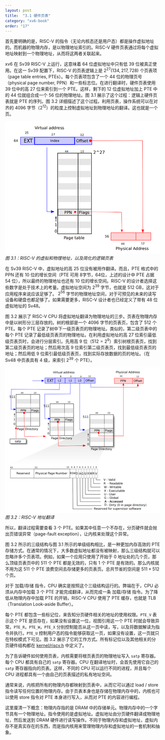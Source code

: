 ```yaml
---
layout: post
title:  "3.1 硬件页表"
category: "xv6-book"
order: "17"
---
```


首先要明确的是，RISC-V 的指令（无论内核态还是用户态）都是操作虚拟地址的。而机器的物理内存，是以物理地址索引的。RISC-V 硬件页表通过将每个虚拟地址映射到一个物理地址，从而将这两者关联起来。

xv6 在 Sv39 RISC-V 上运行，这意味着 64 位虚拟地址中只有低 39 位被真正使用。在这一 Sv39 配置下，RISC-V 的页表逻辑上是 $2^{27}(134,217,728)$ 个页表项（page table entries, PTEs）。每个页表项包含了一个 44 位的物理页号（physical page number, PPN）和一些标志位。在进行翻译时，硬件页表使用 39 位中的高 27 位来索引到一个 PTE。这样，剩下的 12 位虚拟地址加上 PTE 中的 44 位就组合成一个 56 位的物理地址。图 3.1 展示了这个过程：逻辑上硬件页表就是 PTE 的序列。图 3.2 详细描述了这个过程。利用页表，操作系统可以在对齐的 4096 字节（$2^{12}$）的粒度上控制虚拟地址到物理地址的翻译。这也就是一个页。

![figure3.1](../assets/xv6/figure3.1.png)*图 3.1：RISC-V 的虚拟和物理地址，以及简化的逻辑页表*

在 Sv39 RISC-V 中，虚拟地址的高 25 位没有被用作翻译。而且，PTE 格式中的 PPN 还有 10 位的增长空间（PTE 可用 8字节，64位，上述的设计中 PTE 占据 54 位），所以最终的物理地址也还有 10 位的增长空间。RISC-V 的设计者选择这些数字是处于技术上的考量。虚拟地址空间为 $2^{39}$ 字节，也就是 512 GB，这对于应用程序来说应该足够了。 $2^{56}$ 字节的物理地址空间，对于可预见的未来的读写设备和硬盘也都足够了。如果需要更多，RISC-V 设计者也已经定义了带有 48 位虚拟地址的 Sv48。

图 3.2 展示了 RISC-V CPU 将虚拟地址翻译为物理地址的三步。页表在物理内存中是以树形分三层存放的。树的根部是一个 4096 字节的页表页，包含了 512 个 PTE。每个 PTE 记录了树中下一级页表页的物理地址。类似的，第二级页表中的每个 PTE 记录了最低级页表页的物理地址。在利用虚拟地址的高 27 位索引最低级页表页时，会进行分层索引。先用高 9 位（$512=2^9$）索引树根页表页，找到第二级页表页的地址；然后用次高 9 位索引第二级页表页，找到最低级页表页的地址；然后用低 9 位索引最低级页表页，找到实际存放数据的页的地址。（在 Sv48 中页表具有 4 级，来索引 $2^{39}$ 个 PTE）。



![figure3.2](../assets/xv6/figure3.2.png)*图 3.2：RISC-V 地址翻译*

所以，翻译过程需要查看 3 个 PTE。如果其中任意一个不存在，分页硬件就会抛出页错误异常（page-fault exception），让内核来处理这个异常。

图 3.2 所示的三级结构与图 3.1 所示的单级结构相比，是一种更加内存高效的 PTE 存储方式。在通常的情况下，大多数虚拟地址都没有被映射，那么三级结构就可以忽略许多个页表项。例如，如果一个应用只使用了开始于 0 地址处的几个页，那么顶级页表页中的 511 个 PTE 都是无效的，只有 1 个 PTE 是有效的。那么内核就不用为这 511 个 PTE 浪费空间去存储更多的页表页。总共节省的空间是 $511 \times 512$ 个页。

对于 加载/存储 指令，CPU 确实是按照这个三级结构运行的。弊端在于，CPU 必须从内存中加载 3 个 PTE 才能完成翻译，从而完成一条 加载/存储 指令。为了降低从物理内存中加载 PTE 的开销，RISC-V CPU 使用了 PTE 缓存，也就是 TLB（Translation Look-aside Buffer）。

每个 PTE 都包含一些标记位，来告知分页硬件相关的地址的使用权限。`PTE_V` 表示这个 PTE 是否存在，如果没有设置这一位，视图引用这一个 PTE 时就会导致异常。`PTE_R`，`PTE_W`，`PTE_X` 分别控制能否从这一页中读，写，以及将数据解读为指令并执行。`PTE_U` 控制用户态的指令能够获取这一页，如果没有设置，这一页就只在特权模式下可见。图 3.2 展示了它的工作方式。所有标记位以及其他相关的分页硬件结构都在  [kernel/riscv.h](https://github.com/mit-pdos/xv6-riscv/blob/riscv//kernel/riscv.h) 中定义了。

为了告诉硬件如何使用页表，内核需要将根页表页的物理地址写入 `satp` 寄存器。每个 CPU 都具有自己的 `satp` 寄存器。CPU 在翻译地址时，会首先使用它自己的 `satp` 寄存器指向的页表。这样，不同的 CPU 可以运行不同的进程，并且每个 CPU 进程都具有一个由自己的页表描述的私有地址空间。

通常来说，内核把所有的物理内存都映射到页表中，从而它可以通过 load / store 指令读写任何位置的物理内存。由于页表本身也是存储在物理内存中的，内核也可以使用 store 指令对 PTE 本身进行写入，从而对 PTE 的内容进行编程。

这里厘清一下概念：物理内存指的是 DRAM 中的存储单元。物理内存中的一个字节具有一个物理地址。指令使用的是虚拟地址。虚拟地址由分页硬件翻译成物理地址，然后发送到 DRAM 硬件进行读写操作。不同于物理内存和虚拟地址，虚拟内存不是真实存在的东西，而是指内核用来管理物理内存和虚拟地址的一套机制和抽象。

